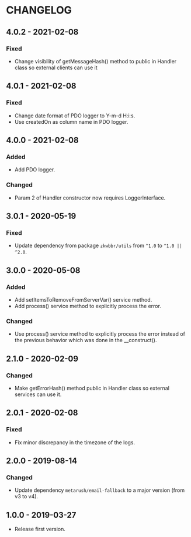 # CHANGELOG

## 4.0.2 - 2021-02-08

### Fixed

- Change visibility of getMessageHash() method to public in Handler class so external clients can use it

## 4.0.1 - 2021-02-08

### Fixed

- Change date format of PDO logger to Y-m-d H:i:s.
- Use createdOn as column name in PDO logger.

## 4.0.0 - 2021-02-08

### Added

- Add PDO logger.

### Changed

- Param 2 of Handler constructor now requires LoggerInterface.

## 3.0.1 - 2020-05-19

### Fixed

- Update dependency from package `zkwbbr/utils` from `^1.0` to `^1.0 || ^2.0`.

## 3.0.0 - 2020-05-08

### Added

- Add setItemsToRemoveFromServerVar() service method.
- Add process() service method to explicitly process the error.

### Changed

- Use process() service method to explicitly process the error instead of the previous behavior which was done in the __construct().

## 2.1.0 - 2020-02-09

### Changed

- Make getErrorHash() method public in Handler class so external services can use it.

## 2.0.1 - 2020-02-08

### Fixed

- Fix minor discrepancy in the timezone of the logs.

## 2.0.0 - 2019-08-14

### Changed

- Update dependency `metarush/email-fallback` to a major version (from v3 to v4).

## 1.0.0 - 2019-03-27

- Release first version.